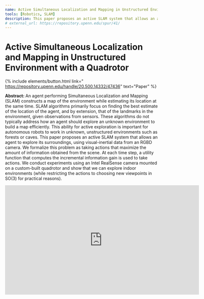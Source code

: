 ```yaml
---
name: Active Simultaneous Localization and Mapping in Unstructured Environment with a Quadrotor 
tools: [Robotics, SLAM]
description: This paper proposes an active SLAM system that allows an agent to explore its surroundings efficiently based on information theoretic criterion.
# external_url: https://repository.upenn.edu/spur/41/
---
```


# Active Simultaneous Localization and Mapping in Unstructured Environment with a Quadrotor 

{% include elements/button.html link=" https://repository.upenn.edu/handle/20.500.14332/47436" text="Paper" %}

<b>Abstract: </b> An agent performing Simultaneous Localization and Mapping (SLAM) constructs a map of the environment while estimating its location at the same time. SLAM algorithms primarily focus on finding the best estimate of the location of the agent, and by extension, that of the landmarks in the environment, given observations from sensors. These algorithms do not typically address how an agent should explore an unknown environment to build a map efficiently. This ability for active exploration is important for autonomous robots to work in unknown, unstructured environments such as forests or caves. This paper proposes an active SLAM system that allows an agent to explore its surroundings, using visual-inertial data from an RGBD camera. We formalize this problem as taking actions that maximize the amount of information obtained from the scene. At each time step, a utility function that computes the incremental information gain is used to take actions. We conduct experiments using an Intel RealSense camera mounted on a custom-built quadrotor and show that we can explore indoor environments (while restricting the actions to choosing new viewpoints in SO(3) for practical reasons).<br>

<iframe width="640" height="360" src="https://youtube.com/shorts/M68yx2p-jQo" frameborder="0" allowfullscreen></iframe>
